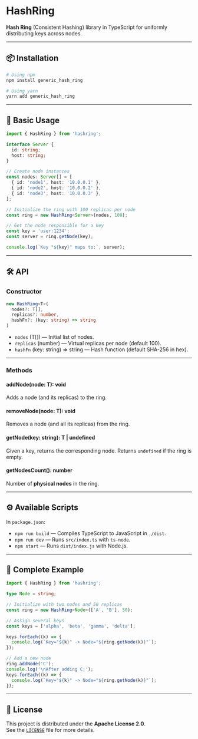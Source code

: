 # HashRing

**Hash Ring** (Consistent Hashing) library in TypeScript for uniformly distributing keys across nodes.

---

## 📦 Installation

```bash
# Using npm
npm install generic_hash_ring

# Using yarn
yarn add generic_hash_ring
```

---

## 🚀 Basic Usage

```ts
import { HashRing } from 'hashring';

interface Server {
  id: string;
  host: string;
}

// Create node instances
const nodes: Server[] = [
  { id: 'node1', host: '10.0.0.1' },
  { id: 'node2', host: '10.0.0.2' },
  { id: 'node3', host: '10.0.0.3' },
];

// Initialize the ring with 100 replicas per node
const ring = new HashRing<Server>(nodes, 100);

// Get the node responsible for a key
const key = 'user:1234';
const server = ring.getNode(key);

console.log(`Key "${key}" maps to:`, server);
```

---

## 🛠️ API

### Constructor

```ts
new HashRing<T>(
  nodes?: T[],
  replicas?: number,
  hashFn?: (key: string) => string
)
```

- `nodes` (T[]) — Initial list of nodes.
- `replicas` (number) — Virtual replicas per node (default 100).
- `hashFn` (key: string) => string — Hash function (default SHA-256 in hex).

---

### Methods

#### addNode(node: T): void

Adds a node (and its replicas) to the ring.

#### removeNode(node: T): void

Removes a node (and all its replicas) from the ring.

#### getNode(key: string): T | undefined

Given a key, returns the corresponding node. Returns `undefined` if the ring is empty.

#### getNodesCount(): number

Number of **physical nodes** in the ring.

---

## ⚙️ Available Scripts

In `package.json`:

- `npm run build` — Compiles TypeScript to JavaScript in `./dist`.
- `npm run dev` — Runs `src/index.ts` with `ts-node`.
- `npm start` — Runs `dist/index.js` with Node.js.

---

## 📖 Complete Example

```ts
import { HashRing } from 'hashring';

type Node = string;

// Initialize with two nodes and 50 replicas
const ring = new HashRing<Node>(['A', 'B'], 50);

// Assign several keys
const keys = ['alpha', 'beta', 'gamma', 'delta'];

keys.forEach((k) => {
  console.log(`Key="${k}" -> Node="${ring.getNode(k)}"`);
});

// Add a new node
ring.addNode('C');
console.log('\nAfter adding C:');
keys.forEach((k) => {
  console.log(`Key="${k}" -> Node="${ring.getNode(k)}"`);
});
```

---

## 📄 License

This project is distributed under the **Apache License 2.0**.  
See the [`LICENSE`](./LICENSE) file for more details.
